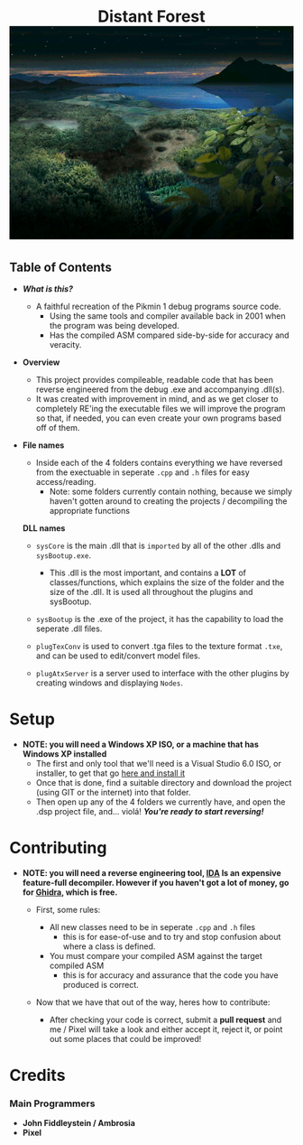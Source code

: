 <h1 align="center"> Distant Forest </hr>
<br>
<img src = "graphics/SelectScreen.png" alt = "Map selection screen of Pikmin 1">

## Table of Contents

* ***What is this?***
	- A faithful recreation of the Pikmin 1 debug programs source code.
		- Using the same tools and compiler available back in 2001 when the program was being developed.
		- Has the compiled ASM compared side-by-side for accuracy and veracity.


* **Overview** 
	- This project provides compileable, readable code that has been reverse engineered from the debug .exe and accompanying .dll(s).
	- It was created with improvement in mind, and as we get closer to completely RE'ing the executable files we will improve the program so that, if needed, you can even create your own programs based off of them.

* **File names**	
	- Inside each of the 4 folders contains everything we have reversed from the exectuable in seperate `.cpp` and `.h` files for easy access/reading.
		- Note: some folders currently contain nothing, because we simply haven't gotten around to creating the projects / decompiling the appropriate functions
	
	**DLL names**
	
	- `sysCore` is the main .dll that is `imported` by all of the other .dlls and `sysBootup.exe`.
		- This .dll is the most important, and contains a **LOT** of classes/functions, which explains the size of the folder and the size of the .dll. It is used all throughout the plugins and sysBootup.
		
	- `sysBootup` is the .exe of the project, it has the capability to load the seperate .dll files.
	
	- `plugTexConv` is used to convert .tga files to the texture format `.txe`, and can be used to edit/convert model files.
	
	- `plugAtxServer` is a server used to interface with the other plugins by creating windows and displaying `Nodes`.
	

# Setup

* **NOTE: you will need a Windows XP ISO, or a machine that has Windows XP installed**
	- The first and only tool that we'll need is a Visual Studio 6.0 ISO, or installer, to get that go [here and install it](https://winworldpc.com/product/microsoft-visual-stu/60)
	- Once that is done, find a suitable directory and download the project (using GIT or the internet) into that folder.
	- Then open up any of the 4 folders we currently have, and open the .dsp project file, and... violá! ***You're ready to start reversing!***

# Contributing

* **NOTE: you will need a reverse engineering tool, [IDA](https://www.hex-rays.com/products/decompiler/) Is an expensive feature-full decompiler. However if you haven't got a lot of money, go for [Ghidra](https://ghidra-sre.org/), which is free.**

	- First, some rules:
		- All new classes need to be in seperate `.cpp` and `.h` files 
			- this is for ease-of-use and to try and stop confusion about where a class is defined.
		- You must compare your compiled ASM against the target compiled ASM
			- this is for accuracy and assurance that the code you have produced is correct.
	
	- Now that we have that out of the way, heres how to contribute:
		<br>
		- After checking your code is correct, submit a **pull request** and me / Pixel will take a look and either accept it, reject it, or point out some places that could be improved!
		
# Credits

### Main Programmers
* **John Fiddleystein / Ambrosia**
* **Pixel**
